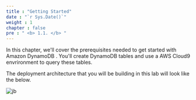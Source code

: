```yaml
---
title : "Getting Started"
date : "`r Sys.Date()`"
weight : 1
chapter : false
pre : " <b> 1.1. </b> "
---
```


In this chapter, we'll cover the prerequisites needed to get started with Amazon DynamoDB . You'll create DynamoDB tables and use a AWS Cloud9 envrironment to query these tables.

The deployment architecture that you will be building in this lab will look like the below.

![jb](/images/1/1.1/1.png)
